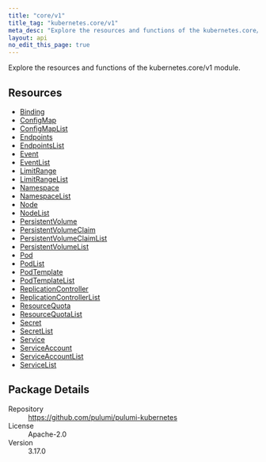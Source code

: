 ```yaml
---
title: "core/v1"
title_tag: "kubernetes.core/v1"
meta_desc: "Explore the resources and functions of the kubernetes.core/v1 module."
layout: api
no_edit_this_page: true
---
```


<!-- WARNING: this file was generated by Pulumi Docs Generator. -->
<!-- Do not edit by hand unless you're certain you know what you are doing! -->

Explore the resources and functions of the kubernetes.core/v1 module.

<h2 id="resources">Resources</h2>
<ul class="api">
    <li><a href="binding" title="Binding"><span class="api-symbol api-symbol--resource"></span>Binding</a></li>
    <li><a href="configmap" title="ConfigMap"><span class="api-symbol api-symbol--resource"></span>ConfigMap</a></li>
    <li><a href="configmaplist" title="ConfigMapList"><span class="api-symbol api-symbol--resource"></span>ConfigMapList</a></li>
    <li><a href="endpoints" title="Endpoints"><span class="api-symbol api-symbol--resource"></span>Endpoints</a></li>
    <li><a href="endpointslist" title="EndpointsList"><span class="api-symbol api-symbol--resource"></span>EndpointsList</a></li>
    <li><a href="event" title="Event"><span class="api-symbol api-symbol--resource"></span>Event</a></li>
    <li><a href="eventlist" title="EventList"><span class="api-symbol api-symbol--resource"></span>EventList</a></li>
    <li><a href="limitrange" title="LimitRange"><span class="api-symbol api-symbol--resource"></span>LimitRange</a></li>
    <li><a href="limitrangelist" title="LimitRangeList"><span class="api-symbol api-symbol--resource"></span>LimitRangeList</a></li>
    <li><a href="namespace" title="Namespace"><span class="api-symbol api-symbol--resource"></span>Namespace</a></li>
    <li><a href="namespacelist" title="NamespaceList"><span class="api-symbol api-symbol--resource"></span>NamespaceList</a></li>
    <li><a href="node" title="Node"><span class="api-symbol api-symbol--resource"></span>Node</a></li>
    <li><a href="nodelist" title="NodeList"><span class="api-symbol api-symbol--resource"></span>NodeList</a></li>
    <li><a href="persistentvolume" title="PersistentVolume"><span class="api-symbol api-symbol--resource"></span>PersistentVolume</a></li>
    <li><a href="persistentvolumeclaim" title="PersistentVolumeClaim"><span class="api-symbol api-symbol--resource"></span>PersistentVolumeClaim</a></li>
    <li><a href="persistentvolumeclaimlist" title="PersistentVolumeClaimList"><span class="api-symbol api-symbol--resource"></span>PersistentVolumeClaimList</a></li>
    <li><a href="persistentvolumelist" title="PersistentVolumeList"><span class="api-symbol api-symbol--resource"></span>PersistentVolumeList</a></li>
    <li><a href="pod" title="Pod"><span class="api-symbol api-symbol--resource"></span>Pod</a></li>
    <li><a href="podlist" title="PodList"><span class="api-symbol api-symbol--resource"></span>PodList</a></li>
    <li><a href="podtemplate" title="PodTemplate"><span class="api-symbol api-symbol--resource"></span>PodTemplate</a></li>
    <li><a href="podtemplatelist" title="PodTemplateList"><span class="api-symbol api-symbol--resource"></span>PodTemplateList</a></li>
    <li><a href="replicationcontroller" title="ReplicationController"><span class="api-symbol api-symbol--resource"></span>ReplicationController</a></li>
    <li><a href="replicationcontrollerlist" title="ReplicationControllerList"><span class="api-symbol api-symbol--resource"></span>ReplicationControllerList</a></li>
    <li><a href="resourcequota" title="ResourceQuota"><span class="api-symbol api-symbol--resource"></span>ResourceQuota</a></li>
    <li><a href="resourcequotalist" title="ResourceQuotaList"><span class="api-symbol api-symbol--resource"></span>ResourceQuotaList</a></li>
    <li><a href="secret" title="Secret"><span class="api-symbol api-symbol--resource"></span>Secret</a></li>
    <li><a href="secretlist" title="SecretList"><span class="api-symbol api-symbol--resource"></span>SecretList</a></li>
    <li><a href="service" title="Service"><span class="api-symbol api-symbol--resource"></span>Service</a></li>
    <li><a href="serviceaccount" title="ServiceAccount"><span class="api-symbol api-symbol--resource"></span>ServiceAccount</a></li>
    <li><a href="serviceaccountlist" title="ServiceAccountList"><span class="api-symbol api-symbol--resource"></span>ServiceAccountList</a></li>
    <li><a href="servicelist" title="ServiceList"><span class="api-symbol api-symbol--resource"></span>ServiceList</a></li>
</ul>

<h2 id="package-details">Package Details</h2>
<dl class="package-details">
	<dt>Repository</dt>
	<dd><a href="https://github.com/pulumi/pulumi-kubernetes">https://github.com/pulumi/pulumi-kubernetes</a></dd>
	<dt>License</dt>
	<dd>Apache-2.0</dd>
	<dt>Version</dt>
	<dd>3.17.0</dd>
</dl>


